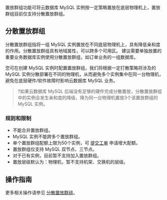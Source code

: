 置放群组功能可将云数据库 MySQL 实例按一定策略置放在底层物理机上，置放群组目前仅支持分散置放群组。

## 分散置放群组
分散置放群组指将一组 MySQL 实例置放在不同底层物理机上，具有降低亲和度的作用。分散置放群组具有地域属性，可以跨多个可用区。
建议需要单独放置的重要业务数据库实例使用分散置放群组，如订单业务的一组数据库。

您可在创建 MySQL 实例时配置置放群组，我们将根据一定打散策略将涉及的 MySQL 实例分散部署在不同的物理机，从而避免多个实例集中在同一台物理机，避免在底层硬件/软件故障时影响云数据库 MySQL 业务。

>?如果云数据库 MySQL 后端没有足够的硬件完成分散置放，分散置放群组中的实例会发生亲和度的降级，降为同一台物理机置放3个该置放群组的 MySQL 实例。

### 规则和限制
- 不能合并置放群组。
- MySQL 实例不能跨多个置放群组。
- 单个置放群组配额上限为50个实例，可 [提交工单](https://console.cloud.tencent.com/workorder/category) 申请增大配额。
- 置放群组仅支持 MySQL 双节点、三节点。
- 对于已有实例，目前暂不支持加入置放群组。
- 置放层级默认为：物理机，暂不支持机架、交换机的层级。

## 操作指南
更多相关操作请参见 [分散置放群组](https://cloud.tencent.com/document/product/236/38316)。
